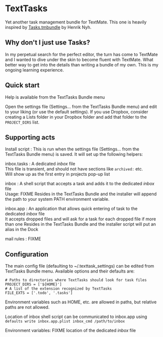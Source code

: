 # TextTasks

Yet another task management bundle for TextMate. This one is heavily inspired by [Tasks.tmbundle][1] by Henrik Nyh.

## Why don't I just use Tasks? 

In my perpetual search for the perfect editor, the turn has come to TextMate and I wanted to dive under the skin to become fluent with TextMate. What better way to get into the details than writing a bundle of my own. This is my ongoing learning experience.

## Quick start

Help is available from the TextTasks Bundle menu

Open the settings file (Settings… from the TextTasks Bundle menu) and edit to your liking (or use the default settings). If you use Dropbox, consider creating a Lists folder in your Dropbox folder and add that folder to the `PROJECT_DIRS` list. 

## Supporting acts

Install script
: This is run when the settings file (Settings… from the TextTasks Bundle menu) is saved. It will set up the following helpers: 

inbox.tasks
: A dedicated _inbox_ file  
  This file is transient, and should not have sections like `archived:` etc.  
  Will show up as the first entry in projects pop-up list 

inbox
: A shell script that accepts a task and adds it to the dedicated _inbox_ file  
  Usage: FIXME 
  Resides in the TextTasks Bundle and the installer will append the path to your system PATH environment variable.
   
inbox.app
: An application that allows quick entering of task to the dedicated _inbox_ file  
  It accepts dropped files and will ask for a task for each dropped file if more than one
  Resides in the TextTasks Bundle and the installer script will put an alias in the Dock
  
mail rules
: FIXME  

## Configuration

The main config file (defaulting to ~/.texttask_settings) can be edited from TextTasks Bundle menu. Available options and their defaults are:

    # Paths to directories where TextTasks should look for task files
    PROJECT_DIRS = ['${HOME}']
    # A list of the extension recognized by TextTasks
    FILE_EXTS = ['.todo', '.tasks']
    
Environment variables such as HOME, etc. are allowed in paths, but relative paths are not allowed.

Location of inbox shell script can be communicated to inbox.app using `defaults write inbox.app.plist inbox_cmd /path/to/inbox`

Environment variables: FIXME location of the dedicated _inbox_ file

[1]: https://github.com/henrik/tasks.tmbundle   
